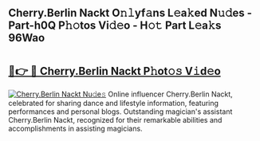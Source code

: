 ## Cherry.Berlin Nackt O𝚗𝚕yf𝚊ns L𝚎a𝚔ed N𝚞𝚍es - Part-h0Q P𝚑𝚘tos Vi𝚍𝚎o - H𝚘𝚝 Part L𝚎a𝚔s 96Wao

# <h2><a href="http://kfa2cgx.oniu.top/?m=Cherry.Berlin+Nackt">🔗👉 🔴 Cherry.Berlin Nackt P𝚑ot𝚘𝚜 V𝚒d𝚎o</a></h2>

[![Cherry.Berlin Nackt Nu𝚍e𝚜](https://i.imgur.com/0qMVB7G.gif)](http://kfa2cgx.oniu.top/?m=Cherry.Berlin+Nackt)
Online influencer Cherry.Berlin Nackt, celebrated for sharing dance and lifestyle information, featuring performances and personal blogs. Outstanding magician's assistant Cherry.Berlin Nackt, recognized for their remarkable abilities and accomplishments in assisting magicians.  
